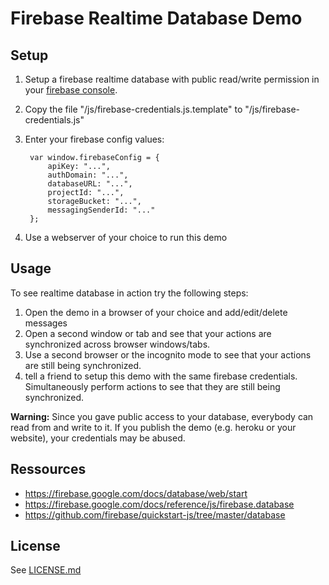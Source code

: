 Firebase Realtime Database Demo
===============================

## Setup
1. Setup a firebase realtime database with public read/write permission in your
   [firebase console](https://console.firebase.google.com).
2. Copy the file "/js/firebase-credentials.js.template" to "/js/firebase-credentials.js"
3. Enter your firebase config values:

        var window.firebaseConfig = {
            apiKey: "...",
            authDomain: "...",
            databaseURL: "...",
            projectId: "...",
            storageBucket: "...",
            messagingSenderId: "..."
        };

3. Use a webserver of your choice to run this demo

## Usage
To see realtime database in action try the following steps:
1. Open the demo in a browser of your choice and add/edit/delete messages
2. Open a second window or tab and see that your actions are synchronized across browser windows/tabs.
3. Use a second browser or the incognito mode to see that your actions are still being synchronized.
4. tell a friend to setup this demo with the same firebase credentials. Simultaneously perform actions
   to see that they are still being synchronized.
   
**Warning:** Since you gave public access to your database, everybody can read from and write to it.
If you publish the demo (e.g. heroku or your website), your credentials may be abused.

## Ressources
* https://firebase.google.com/docs/database/web/start
* https://firebase.google.com/docs/reference/js/firebase.database
* https://github.com/firebase/quickstart-js/tree/master/database

## License
See [LICENSE.md](LICENSE.md)